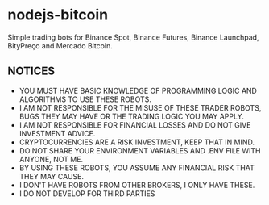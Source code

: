 # nodejs-bitcoin
Simple trading bots for Binance Spot, Binance Futures, Binance Launchpad, BityPreço and Mercado Bitcoin.

## NOTICES

- YOU MUST HAVE BASIC KNOWLEDGE OF PROGRAMMING LOGIC AND ALGORITHMS TO USE THESE ROBOTS.
- I AM NOT RESPONSIBLE FOR THE MISUSE OF THESE TRADER ROBOTS, BUGS THEY MAY HAVE OR THE TRADING LOGIC YOU MAY APPLY.
- I AM NOT RESPONSIBLE FOR FINANCIAL LOSSES AND DO NOT GIVE INVESTMENT ADVICE.
- CRYPTOCURRENCIES ARE A RISK INVESTMENT, KEEP THAT IN MIND.
- DO NOT SHARE YOUR ENVIRONMENT VARIABLES AND .ENV FILE WITH ANYONE, NOT ME.
- BY USING THESE ROBOTS, YOU ASSUME ANY FINANCIAL RISK THAT THEY MAY CAUSE.
- I DON'T HAVE ROBOTS FROM OTHER BROKERS, I ONLY HAVE THESE.
- I DO NOT DEVELOP FOR THIRD PARTIES

